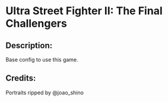 # Ultra Street Fighter II: The Final Challengers

## Description: 

Base config to use this game.

## Credits: 

Portraits ripped by @joao_shino

